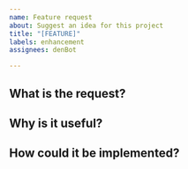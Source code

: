```yaml
---
name: Feature request
about: Suggest an idea for this project
title: "[FEATURE]"
labels: enhancement
assignees: denBot

---
```


## What is the request?
<!-- A clear and concise description of what the problem is. Ex. I'm always frustrated when [...] -->

## Why is it useful?
<!-- A clear and concise description of what you want to happen. -->

## How could it be implemented?
<!-- A clear and concise description of any alternative solutions or features you've considered. -->
